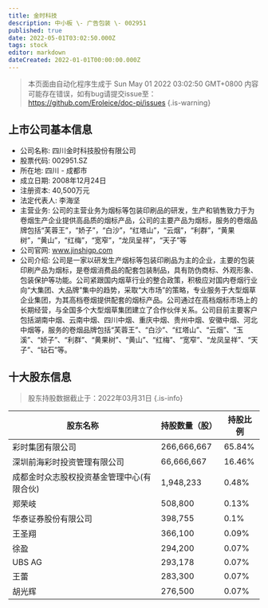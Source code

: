 ```yaml
---
title: 金时科技
description: 中小板 \- 广告包装 \- 002951
published: true
date: 2022-05-01T03:02:50.000Z
tags: stock
editor: markdown
dateCreated: 2022-01-01T00:00:00.000Z
---
```


> 本页面由自动化程序生成于 Sun May 01 2022 03:02:50 GMT+0800
> 内容可能存在错误，如有bug请提交issue至：https://github.com/Eroleice/doc-pi/issues
{.is-warning}

## 上市公司基本信息
- 公司名称: 四川金时科技股份有限公司
- 股票代码: 002951.SZ
- 所在地: 四川 - 成都市
- 成立日期: 2008年12月24日
- 注册资本: 40,500万元
- 法定代表人: 李海坚
- 主营业务: 公司的主营业务为烟标等包装印刷品的研发，生产和销售致力于为卷烟生产企业提供高品质的烟标产品，公司的主要产品为烟标，服务的卷烟品牌包括“芙蓉王”，“娇子”，“白沙”，“红塔山”，“云烟”，“利群”，“黄果树”，“黄山”，“红梅”，“宽窄”，“龙凤呈祥”，“天子”等
- 公司官网: www.jinshigp.com
- 公司介绍: 公司是一家以研发生产烟标等包装印刷品为主的企业，主要的包装印刷产品为烟标，是卷烟消费品的配套包装制品，具有防伪商标、外观形象、包装保护等功能。公司紧跟国内烟草行业的整合政策，积极应对国内卷烟行业向“大集团、大品牌”集中的趋势，采取“大市场”的策略，专业服务于大型烟草企业集团，为其高档卷烟提供配套的烟标产品。公司通过在高档烟标市场上的长期经营，与全国多个大型烟草集团建立了合作伙伴关系。公司目前主要客户包括湖南中烟、云南中烟、四川中烟、重庆中烟、贵州中烟、安徽中烟、河北中烟等，服务的卷烟品牌包括“芙蓉王”、“白沙”、“红塔山”、“云烟”、“玉溪”、“娇子”、“利群”、“黄果树”、“黄山”、“红梅”、“宽窄”、“龙凤呈祥”、“天子”、“钻石”等。


## 十大股东信息
> 股东持股数据截止于：2022年03月31日
{.is-info}

| 股东名称 | 持股数量（股） | 持股比例 |
| --- | --- | --- |
| 彩时集团有限公司 | 266,666,667 | 65.84% |
| 深圳前海彩时投资管理有限公司 | 66,666,667 | 16.46% |
| 成都金时众志股权投资基金管理中心(有限合伙) | 1,948,233 | 0.48% |
| 郑荣岐 | 508,800 | 0.13% |
| 华泰证券股份有限公司 | 398,755 | 0.1% |
| 王圣翔 | 366,100 | 0.09% |
| 徐盈 | 294,200 | 0.07% |
| UBS AG | 293,178 | 0.07% |
| 王蕾 | 283,300 | 0.07% |
| 胡光辉 | 276,500 | 0.07% |




